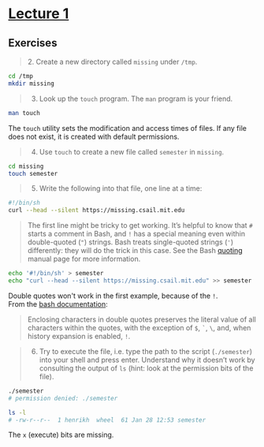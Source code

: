 # [Lecture 1](https://missing.csail.mit.edu/2020/course-shell/)

## Exercises

> 2\. Create a new directory called `missing` under `/tmp`.

```bash
cd /tmp
mkdir missing
```

> 3. Look up the `touch` program. The `man` program is your friend.

```bash
man touch
```

The `touch` utility sets the modification and access times of files.  If any file does not exist, it is created with default permissions.

> 4. Use `touch` to create a new file called `semester` in `missing`.

```bash
cd missing
touch semester
```

> 5. Write the following into that file, one line at a time:

```bash
#!/bin/sh  
curl --head --silent https://missing.csail.mit.edu
```

> The first line might be tricky to get working. It’s helpful to know that `#` starts a comment in Bash, and `!` has a special meaning even within double-quoted (`"`) strings. Bash treats single-quoted strings (`'`) differently: they will do the trick in this case. See the Bash [quoting](https://www.gnu.org/software/bash/manual/html_node/Quoting.html) manual page for more information.

```bash
echo '#!/bin/sh' > semester
echo "curl --head --silent https://missing.csail.mit.edu" >> semester
```

Double quotes won't work in the first example, because of the `!`.  
From the [bash documentation](https://www.gnu.org/savannah-checkouts/gnu/bash/manual/bash.html#Double-Quotes):
> Enclosing characters in double quotes preserves the literal value of all characters within the quotes, with the exception of `$`, `` ` ``, `\`, and, when history expansion is enabled, `!`.

> 6. Try to execute the file, i.e. type the path to the script (`./semester`) into your shell and press enter. Understand why it doesn’t work by consulting the output of `ls` (hint: look at the permission bits of the file).

```bash
./semester
# permission denied: ./semester

ls -l
# -rw-r--r--  1 henrikh  wheel  61 Jan 28 12:53 semester
```
The `x` (execute) bits are missing.
